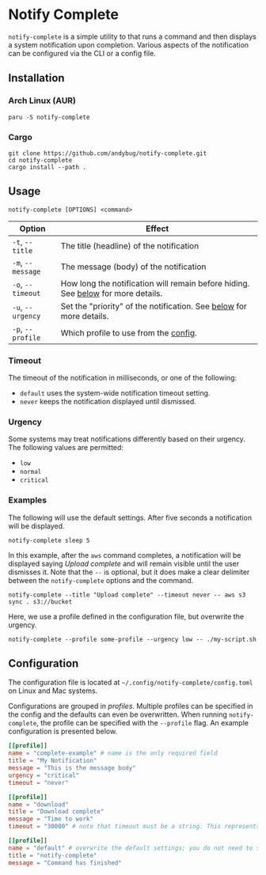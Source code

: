# Notify Complete

`notify-complete` is a simple utility to that runs a command and then displays a
system notification upon completion. Various aspects of the notification can be
configured via the CLI or a config file.

## Installation

### Arch Linux (AUR)

```shell
paru -S notify-complete
```

### Cargo

```shell
git clone https://github.com/andybug/notify-complete.git
cd notify-complete
cargo install --path .
```

## Usage

```
notify-complete [OPTIONS] <command>
```

| Option            | Effect                                                                                       |
| ----------------- | -------------------------------------------------------------------------------------------- |
| `-t`, `--title`   | The title (headline) of the notification                                                     |
| `-m`, `--message` | The message (body) of the notification                                                       |
| `-o`, `--timeout` | How long the notification will remain before hiding. See [below](#timeout) for more details. |
| `-u`, `--urgency` | Set the "priority" of the notification. See [below](#urgency) for more details.              |
| `-p`, `--profile` | Which profile to use from the [config](#configuration).                                      |

### Timeout

The timeout of the notification in milliseconds, or one of the following:

- `default` uses the system-wide notification timeout setting.
- `never` keeps the notification displayed until dismissed.

### Urgency

Some systems may treat notifications differently based on their urgency. The
following values are permitted:

- `low`
- `normal`
- `critical`

### Examples

The following will use the default settings. After five seconds a notification
will be displayed.

```shell
notify-complete sleep 5
```

In this example, after the `aws` command completes, a notification will be
displayed saying _Upload complete_ and will remain visible until the user
dismisses it. Note that the `--` is optional, but it does make a clear delimiter
between the `notify-complete` options and the command.

```shell
notify-complete --title "Upload complete" --timeout never -- aws s3 sync . s3://bucket
```

Here, we use a profile defined in the configuration file, but overwrite the
urgency.

```shell
notify-complete --profile some-profile --urgency low -- ./my-script.sh
```

## Configuration

The configuration file is located at `~/.config/notify-complete/config.toml` on
Linux and Mac systems.

Configurations are grouped in _profiles_. Multiple profiles can be specified in
the config and the defaults can even be overwritten. When running
`notify-complete`, the profile can be specified with the `--profile` flag. An
example configuration is presented below.

```toml
[[profile]]
name = "complete-example" # name is the only required field
title = "My Notification"
message = "This is the message body"
urgency = "critical"
timeout = "never"

[[profile]]
name = "download"
title = "Download complete"
message = "Time to work"
timeout = "30000" # note that timeout must be a string. This represents 30 seconds

[[profile]]
name = "default" # overwrite the default settings; you do not need to specify --profile default
title = "notify-complete"
message = "Command has finished"
```
